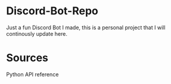 # Discord-Bot-Repo
Just a fun Discord Bot I made, this is a personal project that I will continously update here. 

<h1> Sources </h1>
Python API reference
